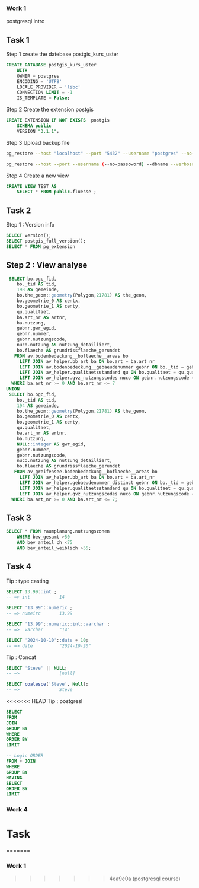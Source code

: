### Work 1

postgresql intro

## Task 1

Step 1 create the datebase postgis_kurs_uster
```sql
CREATE DATABASE postgis_kurs_uster
    WITH
    OWNER = postgres
    ENCODING = 'UTF8'
    LOCALE_PROVIDER = 'libc'
    CONNECTION LIMIT = -1
    IS_TEMPLATE = False;
```

Step 2 Create the extension postgis
```sql
CREATE EXTENSION IF NOT EXISTS  postgis
    SCHEMA public
    VERSION "3.1.1";
```

Step 3 Upload backup file
```bash
pg_restore --host "localhost" --port "5432" --username "postgres" --no-password --dbname "test" --verbose "C:\\Users\\gerth\\source\\repos\\3l-gee\\CHEATS~1\\db\\postgres\\cours\\taskData\\POSTGI~2.BAC"

pg_restore --host --port --username (--no-passoword) --dbname --verbose
```


Step 4 Create a new view 
```sql
CREATE VIEW TEST AS 
	SELECT * FROM public.fluesse ;
```

## Task 2

Step 1 : Version info
```sql
SELECT version();
SELECT postgis_full_version();
SELECT * FROM pg_extension
```

Step 2 : View analyse
- 

```sql
 SELECT bo.ogc_fid,
    bo._tid AS tid,
    198 AS gemeinde,
    bo.the_geom::geometry(Polygon,21781) AS the_geom,
    bo.geometrie_0 AS centx,
    bo.geometrie_1 AS centy,
    qu.qualitaet,
    ba.art_nr AS artnr,
    ba.nutzung,
    gebnr.gwr_egid,
    gebnr.nummer,
    gebnr.nutzungscode,
    nuco.nutzung AS nutzung_detailliert,
    bo.flaeche AS grundrissflaeche_gerundet
   FROM av.bodenbedeckung__boflaeche__areas bo
     LEFT JOIN av_helper.bb_art ba ON bo.art = ba.art_nr
     LEFT JOIN av.bodenbedeckung__gebaeudenummer gebnr ON bo._tid = gebnr.gebaeudenummer_von
     LEFT JOIN av_helper.qualitaetsstandard qu ON bo.qualitaet = qu.qualitaetscode
     LEFT JOIN av_helper.gvz_nutzungscodes nuco ON gebnr.nutzungscode = nuco.nutzungscode
  WHERE ba.art_nr >= 0 AND ba.art_nr <= 7
UNION
 SELECT bo.ogc_fid,
    bo._tid AS tid,
    194 AS gemeinde,
    bo.the_geom::geometry(Polygon,21781) AS the_geom,
    bo.geometrie_0 AS centx,
    bo.geometrie_1 AS centy,
    qu.qualitaet,
    ba.art_nr AS artnr,
    ba.nutzung,
    NULL::integer AS gwr_egid,
    gebnr.nummer,
    gebnr.nutzungscode,
    nuco.nutzung AS nutzung_detailliert,
    bo.flaeche AS grundrissflaeche_gerundet
   FROM av_greifensee.bodenbedeckung__boflaeche__areas bo
     LEFT JOIN av_helper.bb_art ba ON bo.art = ba.art_nr
     LEFT JOIN av_helper.gebaeudenummer_distinct gebnr ON bo._tid = gebnr.gebaeudenummer_von AND gebnr.gemeinde = 194
     LEFT JOIN av_helper.qualitaetsstandard qu ON bo.qualitaet = qu.qualitaetscode
     LEFT JOIN av_helper.gvz_nutzungscodes nuco ON gebnr.nutzungscode = nuco.nutzungscode
  WHERE ba.art_nr >= 0 AND ba.art_nr <= 7;
```


## Task 3 

```sql
SELECT * FROM raumplanung.nutzungszonen 
    WHERE bev_gesamt >50 
    AND bev_anteil_ch <75 
    AND bev_anteil_weiblich >55;
```

## Task 4 

Tip : type casting 
```sql
SELECT 13.99::int ;
-- => int           14 

SELECT '13.99'::numeric ;
-- => numeirc       13.99 

SELECT '13.99'::numeric::int::varchar ;
-- =>  varchar      "14"

SELECT '2024-10-10'::date + 10;
-- => date          "2024-10-20"
```

Tip : Concat 
```sql
SELECT 'Steve' || NULL;
-- =>               [null]

SELECT coalesce('Steve', Null);
-- =>               Steve
```

<<<<<<< HEAD
Tip : postgresl
```sql
SELECT
FROM
JOIN
GROUP BY
WHERE
ORDER BY
LIMIT

-- Logic ORDER
FROM + JOIN
WHERE
GROUP BY
HAVING
SELECT
ORDER BY
LIMIT
```

### Work 4

# Task 
=======
### Work 1
>>>>>>> 4ea9e0a (postgresql course)
